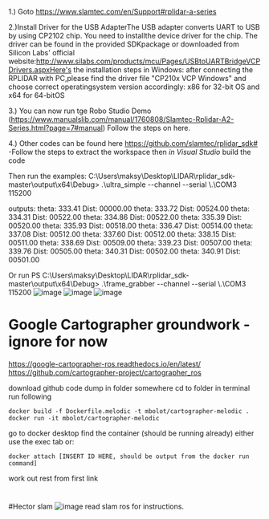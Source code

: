 1.) Goto https://www.slamtec.com/en/Support#rplidar-a-series


2.)Install Driver for the USB AdapterThe USB adapter converts UART to USB by using CP2102 chip. You need to installthe device driver for the chip. The driver can be found in the provided SDKpackage or downloaded from Silicon Labs' official website:http://www.silabs.com/products/mcu/Pages/USBtoUARTBridgeVCPDrivers.aspxHere's the installation steps in Windows: after connecting the RPLIDAR with PC,please find the driver file "CP210x VCP Windows" and choose correct operatingsystem version accordingly: x86 for 32-bit OS and x64 for 64-bitOS


3.) You can now run tge Robo Studio Demo (https://www.manualslib.com/manual/1760808/Slamtec-Rplidar-A2-Series.html?page=7#manual) Follow the steps on here. 

4.) Other codes can be found here https://github.com/slamtec/rplidar_sdk#
-Follow the steps to extract the workspace then *in Visual Studio* build the code


Then run the examples:
 C:\Users\maksy\Desktop\LIDAR\rplidar_sdk-master\output\x64\Debug> .\ultra_simple --channel --serial \\.\COM3 115200

outputs:
theta: 333.41 Dist: 00000.00
   theta: 333.72 Dist: 00524.00
   theta: 334.31 Dist: 00522.00
   theta: 334.86 Dist: 00522.00
   theta: 335.39 Dist: 00520.00
   theta: 335.93 Dist: 00518.00
   theta: 336.47 Dist: 00514.00
   theta: 337.08 Dist: 00512.00
   theta: 337.60 Dist: 00512.00
   theta: 338.15 Dist: 00511.00
   theta: 338.69 Dist: 00509.00
   theta: 339.23 Dist: 00507.00
   theta: 339.76 Dist: 00505.00
   theta: 340.31 Dist: 00502.00
   theta: 340.91 Dist: 00501.00


 Or run 
 PS C:\Users\maksy\Desktop\LIDAR\rplidar_sdk-master\output\x64\Debug> .\frame_grabber --channel --serial \\.\COM3 115200
 ![image](https://github.com/user-attachments/assets/4e7d72c5-d23b-4da7-8e91-74708e19280f)
![image](https://github.com/user-attachments/assets/ecfc34c5-d140-4cc0-9dee-d43addcaf5e7)
![image](https://github.com/user-attachments/assets/1681790f-390f-4b39-b114-ee5d021229e8)




# Google Cartographer groundwork - ignore for now

https://google-cartographer-ros.readthedocs.io/en/latest/
https://github.com/cartographer-project/cartographer_ros

download github code
dump in folder somewhere
cd to folder in terminal
run following
```
docker build -f Dockerfile.melodic -t mbolot/cartographer-melodic .
docker run -it mbolot/cartographer-melodic
```
go to docker desktop
find the container (should be running already)
either use the exec tab or:
```
docker attach [INSERT ID HERE, should be output from the docker run command]
```
work out rest from first link

#
#Hector slam
![image](https://github.com/user-attachments/assets/ca1f757e-d85d-4271-9c7b-554142d4eb81)
read slam ros for instructions. 



